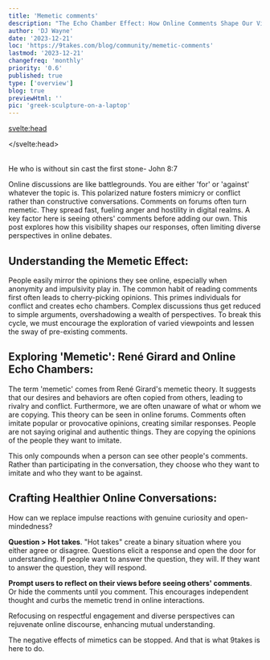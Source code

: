 ```yaml
---
title: 'Memetic comments'
description: "The Echo Chamber Effect: How Online Comments Shape Our Views"
author: 'DJ Wayne'
date: '2023-12-21'
loc: 'https://9takes.com/blog/community/memetic-comments'
lastmod: '2023-12-21'
changefreq: 'monthly'
priority: '0.6'
published: true
type: ['overview']
blog: true
previewHtml: ''
pic: 'greek-sculpture-on-a-laptop'
---
```


<svelte:head>

</svelte:head>

<script>
	import  PopCard  from "../../lib/components/atoms/PopCard.svelte";
</script>

<div
	style="display: flex;
    justify-content: center;
	margin: 1rem 0;"
>
 <PopCard
		image={`/blogs/greek-sculpture-on-a-laptop.webp`}
		showIcon={false}
		tint={false}
		displayText=""
		altText="a greek statue on his laptop reading the comments"
		subtext=""
	/>

</div>

<p class="firstLetter">He who is without sin cast the first stone- John 8:7<p>
Online discussions are like battlegrounds. You are either 'for' or 'against' whatever the topic is. This polarized nature fosters mimicry or conflict rather than constructive conversations. Comments on forums often turn memetic. They spread fast, fueling anger and hostility in digital realms. A key factor here is seeing others' comments before adding our own. This post explores how this visibility shapes our responses, often limiting diverse perspectives in online debates.

## Understanding the Memetic Effect:

People easily mirror the opinions they see online, especially when anonymity and impulsivity play in. The common habit of reading comments first often leads to cherry-picking opinions. This primes individuals for conflict and creates echo chambers. Complex discussions thus get reduced to simple arguments, overshadowing a wealth of perspectives. To break this cycle, we must encourage the exploration of varied viewpoints and lessen the sway of pre-existing comments.


## Exploring 'Memetic': René Girard and Online Echo Chambers:

The term 'memetic' comes from René Girard's memetic theory. It suggests that our desires and behaviors are often copied from others, leading to rivalry and conflict. Furthermore, we are often unaware of what or whom we are copying. This theory can be seen in online forums. Comments often imitate popular or provocative opinions, creating similar responses. People are not saying original and authentic things. They are copying the opinions of the people they want to imitate.

This only compounds when a person can see other people's comments. Rather than participating in the conversation, they choose who they want to imitate and who they want to be against.

## Crafting Healthier Online Conversations:

How can we replace impulse reactions with genuine curiosity and open-mindedness?

**Question > Hot takes**. "Hot takes" create a binary situation where you either agree or disagree. Questions elicit a response and open the door for understanding. If people want to answer the question, they will. If they want to answer the question, they will respond.

**Prompt users to reflect on their views before seeing others' comments**. Or hide the comments until you comment. This encourages independent thought and curbs the memetic trend in online interactions.

Refocusing on respectful engagement and diverse perspectives can rejuvenate online discourse, enhancing mutual understanding.

The negative effects of mimetics can be stopped. And that is what 9takes is here to do.
